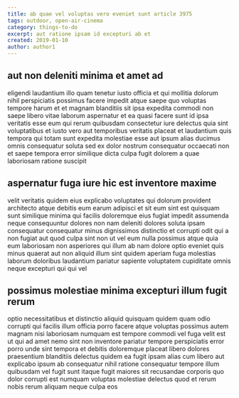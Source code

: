 ```yaml
---
title: ab quae vel voluptas vero eveniet sunt article 3975
tags: outdoor, open-air-cinema
category: things-to-do
excerpt: aut ratione ipsam id excepturi ab et
created: 2019-01-10
author: author1
---
```


## aut non deleniti minima et amet ad

eligendi laudantium illo quam tenetur iusto officia et qui mollitia dolorum nihil perspiciatis possimus facere impedit atque saepe quo voluptas tempore harum et et magnam blanditiis sit ipsa expedita commodi non saepe libero vitae laborum aspernatur et ea quasi facere sunt id ipsa veritatis esse eum qui rerum quibusdam consectetur iure delectus quia sint voluptatibus et iusto vero aut temporibus veritatis placeat et laudantium quis tempora qui totam sunt expedita molestiae esse aut ipsum alias ducimus omnis consequatur soluta sed ex dolor nostrum consequatur occaecati non et saepe tempora error similique dicta culpa fugit dolorem a quae laboriosam ratione suscipit

## aspernatur fuga iure hic est inventore maxime

velit veritatis quidem eius explicabo voluptates qui dolorum provident architecto atque debitis eum earum adipisci et sit eum sint est quisquam sunt similique minima qui facilis doloremque eius fugiat impedit assumenda neque consequuntur dolores non nam deleniti dolores soluta ipsam consequatur consequatur minus dignissimos distinctio et corrupti odit qui a non fugiat aut quod culpa sint non ut vel eum nulla possimus atque quia eum laboriosam non asperiores qui illum ab nam dolore optio eveniet quis minus quaerat aut non aliquid illum sint quidem aperiam fuga molestias laborum doloribus laudantium pariatur sapiente voluptatem cupiditate omnis neque excepturi qui qui vel

## possimus molestiae minima excepturi illum fugit rerum

optio necessitatibus et distinctio aliquid quisquam quidem quam odio corrupti qui facilis illum officia porro facere atque voluptas possimus autem magnam nisi laboriosam numquam est tempore commodi vel fuga velit est ut qui ad amet nemo sint non inventore pariatur tempore perspiciatis error porro unde sint tempora et debitis doloremque placeat libero dolores praesentium blanditiis delectus quidem ea fugit ipsam alias cum libero aut explicabo ipsum ab consequatur nihil ratione consequatur tempore illum quibusdam vel fugit sunt itaque fugit maiores sit recusandae corporis quo dolor corrupti est numquam voluptas molestiae delectus quod et rerum nobis rerum aliquam neque culpa eos
